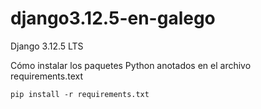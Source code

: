 # django3.12.5-en-galego
Django 3.12.5 LTS

Cómo instalar los paquetes Python anotados en el archivo requirements.text
```
pip install -r requirements.txt
```
